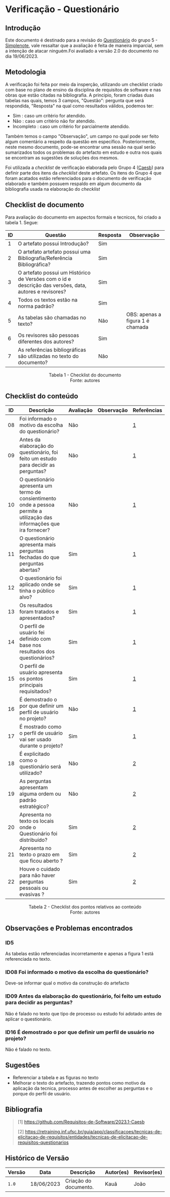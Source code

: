 # Verificação - Questionário

## Introdução

Este documento é destinado para a revisão do [Questionário](https://github.com/Requisitos-de-Software/2023.1-Simplenote/blob/main/docs/elicitacao/questionario.md) do grupo 5 - [Simplenote](https://github.com/Requisitos-de-Software/2023.1-Simplenote), vale ressaltar que a avaliação é feita de maneira imparcial, sem a intenção de atacar ninguém.Foi avaliado a versão 2.0 do documento no dia 19/06/2023.

## Metodologia

A verificação foi feita por meio da insperção, utilizando um checklist criado com base no plano de ensino da disciplina de requisitos de software e nas obras que estão citadas na bibliografia. A principio, foram criadas duas tabelas nas quais, temos 3 campos, "Questão": pergunta que será respondida, "Resposta" na qual como resultados válidos, podemos ter:

- Sim : caso um critério for atendido.
- Não : caso um critério não for atendido.
- Incompleto : caso um critério for parcialmente atendido.

Também temos o campo "Observação", um campo no qual pode ser feito algum comentário a respeito da questão em específico. Posteriormente, neste mesmo documento, pode-se encontrar uma sessão na qual serão sumarizados todos os problemas do artefacto em estudo e outra nos quais se encontram as sugestões de soluções dos mesmos.

Foi utilizada a *checklist* de verificação elaborada pelo Grupo 4 ([Caesb](https://requisitos-de-software.github.io/2023.1-Caesb/Verificacao/Grupo5/Entrega1/Entrega1/)) para definir parte dos itens da *checklist* deste artefato. Os itens do Grupo 4 que foram acatados estão referenciados para o documento de verificação elaborado e também possuem respaldo em algum documento da bibliografia usada na elaboração do *checklist* 

## Checklist de documento
Para avaliação do documento em aspectos formais e tecnicos, foi criado a tabela 1. Segue:

|ID|Questão|Resposta|Observação|
|--|-------|--------|----------|
|1|O artefato possui Introdução?                                                                                |   Sim     |          |
|2|O artefato artefato possui uma Bibliografia/Referência Bibliográfica?                                        |   Sim     |          |
|3|O artefato possui um Histórico de Versões com o id e descrição das versões, data, autores e revisores?       |   Sim    |          |
|4|Todos os textos estão na norma padrão?                                                                       |   Sim     |          |
|5|As tabelas são chamadas no texto?                                                                            |   Não     | OBS: apenas a figura 1 é chamada|
|6|Os revisores são pessoas diferentes dos autores?                                                             |   Sim     |          |
|7|As referências bibliográficas são utilizadas no texto do documento?                                          |   Não | |

<p align="center"> Tabela 1 - Checklist do documento <br> Fonte: autores </p>

## Checklist do conteúdo

| ID  | Descrição | Avaliação | Observação |Referências|
| --- | --------- | --------- | ---------- |-----------|
| 08  | Foi informado o motivo da escolha do questionário?| Não ||[1](#ancora1)|
| 09  | Antes da elaboração do questionário, foi feito um estudo para decidir as perguntas?|Não||[1](#ancora1)|
| 10  | O questionário apresenta um termo de consientimento onde a pessoa permite a utilização das informações que ira fornecer?|Não||[1](#ancora1)|
| 11  | O questionário apresenta mais perguntas fechadas do que perguntas abertas?|Sim||[1](#ancora1)|
| 12  | O questionário foi aplicado onde se tinha o público alvo?|Sim||[1](#ancora1)|
| 13  | Os resultados foram tratados e apresentados?|Sim||[1](#ancora1)|
| 14  | O perfíl de usuário fei definido com base nos resultados dos questionários?|Sim||[1](#ancora1)|
| 15  | O perfil de usuário apresenta os pontos principais requisitados?|Sim||[1](#ancora1)|
| 16  | É demostrado o por que definir um perfil de usuário no projeto?|Não||[1](#ancora1)|
| 17  | É mostrado como o perfil de usuário vai ser usado durante o projeto?|Sim||[1](#ancora1)|
| 18  |  É explicitado como o questionário será utilizado?| Não |    |[2](#ancora2)|
| 19  |  As perguntas apresentam alguma ordem ou padrão estratégico? |Não||[2](#ancora2)|
| 20  |  Apresenta no texto os locais onde o Questionário foi distribuído?|Sim||[2](#ancora2)|
| 21  |  Apresenta no texto o prazo em que ficou aberto ? |Sim||[2](#ancora2)|
| 22  |  Houve o cuidado para não haver perguntas pessoais ou evasivas ? |Sim||[2](#ancora2)|

<p align="center"> Tabela 2 - Checklist dos pontos relativos ao conteúdo <br> Fonte: autores </p>

## Observações e Problemas encontrados

### ID5
As tabelas estão referenciadas incorretamente e apenas a figura 1 está referenciada no texto.

### ID08 Foi informado o motivo da escolha do questionário?
Deve-se informar qual o motivo da construção do artefacto

### ID09  Antes da elaboração do questionário, foi feito um estudo para decidir as perguntas?
Não é falado no texto que tipo de processo ou estudo foi adotado antes de aplicar o questionário.

### ID16 É demostrado o por que definir um perfil de usuário no projeto?
Não é falado no texto.

## Sugestões

- Referenciar a tabela e as figuras no texto
- Melhorar o texto do artefacto, trazendo pontos como motivo da aplicação da tecnica, processo antes de escolher as perguntas e o porque do perfil de usuário.

## Bibliografia

> [1] https://github.com/Requisitos-de-Software/2023.1-Caesb
>
> [2] https://retraining.inf.ufsc.br/guia/app/classificacoes/tecnicas-de-elicitacao-de-requisitos/entidades/tecnicas-de-elicitacao-de-requisitos-questionarios

## Histórico de Versão

| Versão | Data       | Descrição             | Autor(es) | Revisor(es)        |
| ------ | ---------- | --------------------- | --------- | ------------------ |
| `1.0`  | 18/06/2023 | Criação do documento. | Kauã      | João                  |
